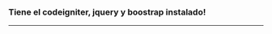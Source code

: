 ### Tiene el codeigniter, jquery y boostrap instalado!
---------------------------------------------------
